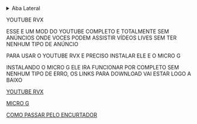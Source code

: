 <details>
<summary>Aba Lateral</summary>
Conteúdo da aba lateral
</details>



YOUTUBE RVX 

ESSE E UM MOD DO YOUTUBE COMPLETO E TOTALMENTE SEM ANÚNCIOS ONDE VOCES PODEM ASSISTIR VÍDEOS LIVES SEM TER NENHUM TIPO DE ANÚNCIO 

PARA USAR O YOUTUBE RVX E PRECISO INSTALAR ELE E O MICRO G 

INSTALANDO O MICRO G ELE IRA FUNCIONAR POR COMPLETO SEM NENHUM TIPO DE ERRO, OS LINKS PARA DOWNLOAD VAI ESTAR LOGO A BAIXO

<a href="https://seulink.digital/nGszVm" target="_blank" rel="noopener noreferrer">YOUTUBE RVX</a>


<a href="https://seulink.digital/umYmg" target="_blank" rel="noopener noreferrer">MICRO G</a>

<a href="https://whatsapp.com/channel/0029VaFchLYIt5s3b3b4qY0Z/100" target="_blank" rel="noopener noreferrer">COMO PASSAR PELO ENCURTADOR</a>